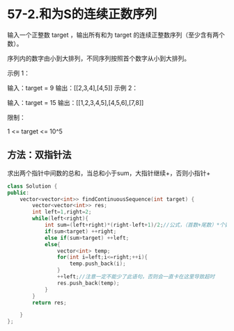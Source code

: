 # 57-2.和为S的连续正数序列

输入一个正整数 target ，输出所有和为 target 的连续正整数序列（至少含有两个数）。

序列内的数字由小到大排列，不同序列按照首个数字从小到大排列。

 

示例 1：

输入：target = 9
输出：[[2,3,4],[4,5]]
示例 2：

输入：target = 15
输出：[[1,2,3,4,5],[4,5,6],[7,8]]


限制：

1 <= target <= 10^5



## 方法：双指针法

求出两个指针中间数的总和，当总和小于sum，大指针继续+，否则小指针+

```C++
class Solution {
public:
    vector<vector<int>> findContinuousSequence(int target) {
        vector<vector<int>> res;
        int left=1,right=2;
        while(left<right){
            int sum=(left+right)*(right-left+1)/2;//公式，（首数+尾数）*个数/2
            if(sum<target) ++right;
            else if(sum>target) ++left;
            else{
                vector<int> temp;
                for(int i=left;i<=right;++i){
                    temp.push_back(i);
                }
                ++left;//注意一定不能少了此语句，否则会一直卡在这里导致超时
                res.push_back(temp);
            } 
        }
        return res;

    }
};
```

